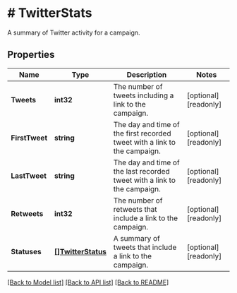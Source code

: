 # # TwitterStats
A summary of Twitter activity for a campaign.

## Properties 


Name | Type | Description | Notes
------------ | ------------- | ------------- | -------------
**Tweets**| **int32** | The number of tweets including a link to the campaign.  | [optional] [readonly]
**FirstTweet**| **string** | The day and time of the first recorded tweet with a link to the campaign.  | [optional] [readonly]
**LastTweet**| **string** | The day and time of the last recorded tweet with a link to the campaign.  | [optional] [readonly]
**Retweets**| **int32** | The number of retweets that include a link to the campaign.  | [optional] [readonly]
**Statuses**| [**[]TwitterStatus**](TwitterStatus.md) | A summary of tweets that include a link to the campaign.  | [optional] [readonly]


[[Back to Model list]](../../README.md#models) [[Back to API list]](../../README.md#endpoints) [[Back to README]](../../README.md)

